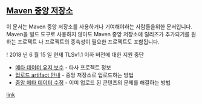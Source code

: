 ## [Maven 중앙 저장소](https://maven.apache.org/repository/)

이 문서는 Maven 중앙 저장소를 사용하거나 기여해야하는 사람들을위한 문서입니다.  
Maven을 빌드 도구로 사용하지 않아도 Maven 중앙 저장소에 릴리즈가 추가되기를 원하는 프로젝트 나 프로젝트의 종속성이 필요한 프로젝트도 포함됩니다.  

! 2018 년 6 월 15 일 현재 TLSv1.1 이하 버전에 대한 지원 중단  

 - [메타 데이터 유지 보수](https://maven.apache.org/project-faq.html) - 타사 프로젝트 정보  
 - [업로드 artifact 안내](https://maven.apache.org/repository/guide-central-repository-upload.html) - 중앙 저장소로 업로드하는 방법  
 - [중앙 메타 데이터 수정](https://maven.apache.org/repository/central-metadata.html) - 이미 업로드 된 콘텐츠의 문제를 해결하는 방법  


 
[link](https://maven.apache.org/repository-management.html)
